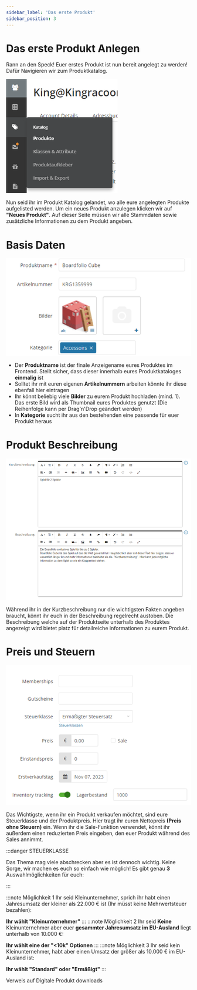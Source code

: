 ```yaml
---
sidebar_label: 'Das erste Produkt'
sidebar_position: 3
---
```


# Das erste Produkt Anlegen

Rann an den Speck! Euer erstes Produkt ist nun bereit angelegt zu werden! Dafür Navigieren wir zum Produktkatalog.

![Produkt_01](img/ProduktAnlegen_01.png)

Nun seid ihr im Produkt Katalog gelandet, wo alle eure angelegten Produkte aufgelisted werden. Um ein neues Produkt anzulegen klicken wir auf **"Neues Produkt"**.
Auf dieser Seite müssen wir alle Stammdaten sowie zusätzliche Informationen zu dem Produkt angeben. 
# Basis Daten
![Produkt_02](img/Produkt_02.png)

- Der **Produktname** ist der finale Anzeigename eures Produktes im Frontend. Stellt sicher, dass dieser innerhalb eures Produktkataloges **einmalig** ist
- Solltet ihr mit euren eigenen **Artikelnummern** arbeiten könnte ihr diese ebenfall hier eintragen
- Ihr könnt beliebig viele **Bilder** zu eurem Produkt hochladen (mind. 1). Das erste Bild wird als Thumbnail eures Produktes genutzt (Die Reihenfolge kann per Drag'n'Drop geändert werden)
- In **Kategorie** sucht ihr aus den bestehenden eine passende für euer Produkt heraus
# Produkt Beschreibung
![Produkt_03](img/Produkt_03.png)

Während ihr in der Kurzbeschreibung nur die wichtigsten Fakten angeben braucht, könnt ihr euch in der Beschreibung regelrecht austoben. Die Beschreibung welche auf der Produktseite unterhalb des Produktes angezeigt wird bietet platz für detailreiche informationen zu eurem Produkt.
# Preis und Steuern
![Produkt_04](img/Produkt_04.png)

Das Wichtigste, wenn ihr ein Produkt verkaufen möchtet, sind eure Steuerklasse und der Produktpreis. Hier tragt ihr euren Nettopreis **(Preis ohne Steuern)** ein. Wenn ihr die Sale-Funktion verwendet, könnt ihr außerdem einen reduzierten Preis eingeben, den euer Produkt während des Sales annimmt.

:::danger STEUERKLASSE

Das Thema mag viele abschrecken aber es ist dennoch wichtig. Keine Sorge, wir machen es euch so einfach wie möglich!
Es gibt genau **3** Auswahlmöglichkeiten für euch: 

:::


:::note Möglichkeit 1
Ihr seid Kleinunternehmer, sprich ihr habt einen Jahresumsatz der kleiner als 22.000 € ist (Ihr müsst keine Mehrwertsteuer bezahlen):

**Ihr wählt "Kleinunternehmer"**
:::
:::note Möglichkeit 2
Ihr seid **Keine** Kleinunternehmer aber euer **gesammter Jahresumsatz im EU-Ausland** liegt unterhalb von 10.000 €: 

**Ihr wählt eine der "<10k" Optionen**
:::
:::note Möglichkeit 3
Ihr seid kein Kleinunternehmer, habt aber einen Umsatz der größer als 10.000 € im EU-Ausland ist: 

**Ihr wählt "Standard" oder "Ermäßigt"**
:::

Verweis auf Digitale Produkt downloads
